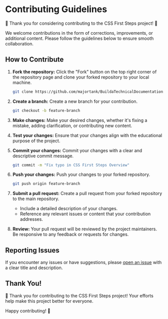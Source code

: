 # Contributing Guidelines

🎉 Thank you for considering contributing to the CSS First Steps project! 🚀

We welcome contributions in the form of corrections, improvements, or additional content. Please follow the guidelines below to ensure smooth collaboration.

## How to Contribute

1. **Fork the repository:** Click the "Fork" button on the top right corner of the repository page and clone your forked repository to your local machine.

    ```bash
    git clone https://github.com/majortank/BuildaTechnicalDocumentationPage.git
    ```

2. **Create a branch:** Create a new branch for your contribution.

    ```bash
    git checkout -b feature-branch
    ```

3. **Make changes:** Make your desired changes, whether it's fixing a mistake, adding clarification, or contributing new content.

4. **Test your changes:** Ensure that your changes align with the educational purpose of the project.

5. **Commit your changes:** Commit your changes with a clear and descriptive commit message.

    ```bash
    git commit -m "Fix typo in CSS First Steps Overview"
    ```

6. **Push your changes:** Push your changes to your forked repository.

    ```bash
    git push origin feature-branch
    ```

7. **Submit a pull request:** Create a pull request from your forked repository to the main repository.

    - Include a detailed description of your changes.
    - Reference any relevant issues or content that your contribution addresses.

8. **Review:** Your pull request will be reviewed by the project maintainers. Be responsive to any feedback or requests for changes.

## Reporting Issues

If you encounter any issues or have suggestions, please [open an issue](https://github.com/majortank/BuildaTechnicalDocumentationPage/issues) with a clear title and description.

## Thank You!

🙌 Thank you for contributing to the CSS First Steps project! Your efforts help make this project better for everyone.

Happy contributing! 🚀
